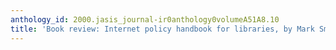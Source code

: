 ```yaml
---
anthology_id: 2000.jasis_journal-ir0anthology0volumeA51A8.10
title: 'Book review: Internet policy handbook for libraries, by Mark Smith'
---
```

